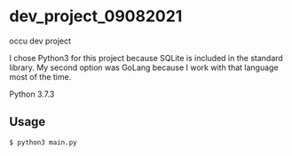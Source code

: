 # dev_project_09082021
occu dev project


I chose Python3 for this project because SQLite is included in the standard library.
My second option was GoLang because I work with that language most of the time.

Python 3.7.3


## Usage
```bash
$ python3 main.py
```

